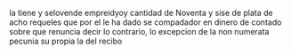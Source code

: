 la tiene y selovende empreidyoy cantidad de Noventa y sise de plata de acho requeles que por el le ha dado se compadador en dinero de contado sobre que renuncia decir lo contrario, lo excepcion de la non numerata pecunia su propia la del recibo